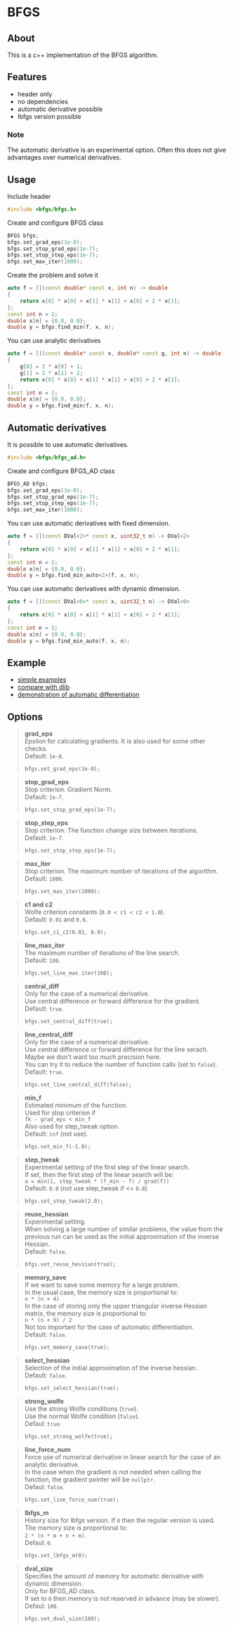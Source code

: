 # BFGS


## About
This is a c++ implementation of the BFGS algorithm.


## Features
* header only
* no dependencies
* automatic derivative possible
* lbfgs version possible


### Note
The automatic derivative is an experimental option. Often this does not give advantages over numerical derivatives.


## Usage

Include header
```cpp
#include <bfgs/bfgs.h>
```

Create and configure BFGS class
```cpp
BFGS bfgs;
bfgs.set_grad_eps(1e-8);
bfgs.set_stop_grad_eps(1e-7);
bfgs.set_stop_step_eps(1e-7);
bfgs.set_max_iter(1000);
```

Create the problem and solve it
```cpp
auto f = [](const double* const x, int n) -> double
{
    return x[0] * x[0] + x[1] * x[1] + x[0] + 2 * x[1];
};
const int n = 2;
double x[n] = {0.0, 0.0};
double y = bfgs.find_min(f, x, n);
```

You can use analytic derivatives
```cpp
auto f = [](const double* const x, double* const g, int n) -> double
{
    g[0] = 2 * x[0] + 1;
    g[1] = 2 * x[1] + 2;
    return x[0] * x[0] + x[1] * x[1] + x[0] + 2 * x[1];
};
const int n = 2;
double x[n] = {0.0, 0.0};
double y = bfgs.find_min(f, x, n);
```

## Automatic derivatives

It is possible to use automatic derivatives.
```cpp
#include <bfgs/bfgs_ad.h>
```

Create and configure BFGS_AD class
```cpp
BFGS_AD bfgs;
bfgs.set_grad_eps(1e-8);
bfgs.set_stop_grad_eps(1e-7);
bfgs.set_stop_step_eps(1e-7);
bfgs.set_max_iter(1000);
```

You can use automatic derivatives with fixed dimension.
```cpp
auto f = [](const DVal<2>* const x, uint32_t n) -> DVal<2>
{
    return x[0] * x[0] + x[1] * x[1] + x[0] + 2 * x[1];
};
const int n = 2;
double x[n] = {0.0, 0.0};
double y = bfgs.find_min_auto<2>(f, x, n);
```

You can use automatic derivatives with dynamic dimension.
```cpp
auto f = [](const DVal<0>* const x, uint32_t n) -> DVal<0>
{
    return x[0] * x[0] + x[1] * x[1] + x[0] + 2 * x[1];
};
const int n = 2;
double x[n] = {0.0, 0.0};
double y = bfgs.find_min_auto(f, x, n);
```


## Example
* [simple examples](example/simple)
* [compare with dlib](example/dlib)
* [demonstration of automatic differentiation](example/autodiff)


## Options

> **grad_eps**<br/>
Epsilon for calculating gradients. It is also used for some other checks.<br/>
Default: `1e-8`.
> ```
> bfgs.set_grad_eps(1e-8);
> ```

> **stop_grad_eps**<br/>
Stop criterion. Gradient Norm.<br/>
Default: `1e-7`.
> ```
> bfgs.set_stop_grad_eps(1e-7);
> ```

> **stop_step_eps**<br/>
Stop criterion. The function change size between iterations.<br/>
Default: `1e-7`.
> ```
> bfgs.set_stop_step_eps(1e-7);
> ```

> **max_iter**<br/>
Stop criterion. The maximum number of iterations of the algorithm.<br/>
Default: `1000`.
> ```
> bfgs.set_max_iter(1000);
> ```

> **c1 and c2**<br/>
Wolfe criterion constants (`0.0 < c1 < c2 < 1.0`).<br/>
Default: `0.01` and `0.9`.
> ```
> bfgs.set_c1_c2(0.01, 0.9);
> ```

> **line_max_iter**<br/>
The maximum number of iterations of the line search.<br/>
Default: `100`.
> ```
> bfgs.set_line_max_iter(100);
> ```

> **central_diff**<br/>
Only for the case of a numerical derivative.<br/>
Use central difference or forward difference for the gradient.<br/>
Default: `true`.
> ```
> bfgs.set_central_diff(true);
> ```

> **line_central_diff**<br/>
Only for the case of a numerical derivative.<br/>
Use central difference or forward difference for the line serach.<br/>
Maybe we don't want too much precision here.<br/>
You can try it to reduce the number of function calls (set to `false`).<br/>
Default: `true`.
> ```
> bfgs.set_line_central_diff(false);
> ```

> **min_f**<br/>
Estimated minimum of the function.<br/>
Used for stop criterion if<br/>
`fk - grad_eps < min_f`<br/>
Also used for step_tweak option.<br/>
Default: `inf` (not use).
> ```
> bfgs.set_min_f(-1.0);
> ```

> **step_tweak**<br/>
Experimental setting of the first step of the linear search.<br/>
If set, then the first step of the linear search will be:<br/>
`a = min(1, step_tweak * (f_min - f) / grad(f))`<br/>
Default: `0.0` (not use step_tweak if <= `0.0`)
> ```
> bfgs.set_step_tweak(2.0);
> ```

> **reuse_hessian**<br/>
Experimental setting.<br/>
When solving a large number of similar problems, the value from the previous run can be used as the initial approximation of the inverse Hessian.<br/>
Default: `false`.
> ```
> bfgs.set_reuse_hessian(true);
> ```

> **memory_save**<br/>
If we want to save some memory for a large problem.<br/>
In the usual case, the memory size is proportional to:<br/>
`n * (n + 4)`<br/>
In the case of storing only the upper triangular inverse Hessian matrix, the memory size is proportional to:<br/>
`n * (n + 9) / 2`<br/>
Not too important for the case of automatic differentiation.<br/>
Default: `false`.
> ```
> bfgs.set_memory_save(true);
> ```

> **select_hessian**<br/>
Selection of the initial approximation of the inverse hessian.<br/>
Default: `false`.
> ```
> bfgs.set_select_hessian(true);
> ```

> **strong_wolfe**<br/>
Use the strong Wolfe conditions (`true`).<br/>
Use the normal Wolfe condition (`false`).<br/>
Defaul: `true`.
> ```
> bfgs.set_strong_wolfe(true);
> ```

> **line_force_num**<br/>
Force use of numerical derivative in linear search for the case of an analytic derivative.<br/>
In the case when the gradient is not needed when calling the function, the gradient pointer will be `nullptr`.<br/>
Defaul: `false`.
> ```
> bfgs.set_line_force_num(true);
> ```

> **lbfgs_m**<br/>
History size for lbfgs version. If `0` then the regular version is used.<br/>
The memory size is proportional to:<br/>
`2 * (n * m + n + m)`.<br/>
Defaul: `0`.
> ```
> bfgs.set_lbfgs_m(0);
> ```

> **dval_size**<br/>
Specifies the amount of memory for automatic derivative with dynamic dimension.<br/>
Only for BFGS_AD class.<br/>
If set to `0` then memory is not reserved in advance (may be slower).<br/>
Defaul: `100`.
> ```
> bfgs.set_dval_size(100);
> ```